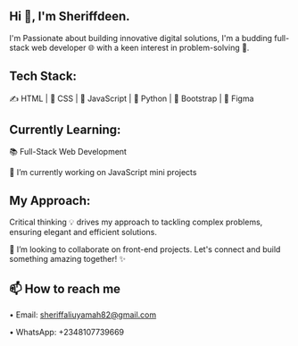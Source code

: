 ## Hi 👋, I'm Sheriffdeen.

I'm Passionate about building innovative digital solutions, I'm a budding full-stack web developer 🌐 with a keen interest in problem-solving 🧩.

## Tech Stack:
✍️ HTML | 💅 CSS | 📃 JavaScript | 🐍 Python | 💼 Bootstrap | 🎨 Figma

## Currently Learning:
📚 Full-Stack Web Development


🔭 I’m currently working on JavaScript mini projects

## My Approach:
Critical thinking 💡 drives my approach to tackling complex problems, ensuring elegant and efficient solutions.


👯 I’m looking to collaborate on front-end projects. Let's connect and build something amazing together! ✨

## 📫 How to reach me
• Email: sheriffaliuyamah82@gmail.com 

• WhatsApp: +2348107739669


